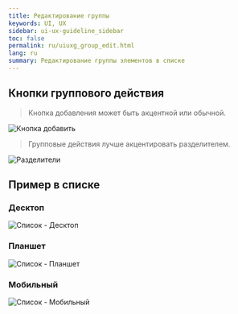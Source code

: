 ```yaml
---
title: Редактирование группы
keywords: UI, UX
sidebar: ui-ux-guideline_sidebar
toc: false
permalink: ru/uiuxg_group_edit.html
lang: ru
summary: Редактирование группы элементов в списке
---
```


## Кнопки группового действия

> Кнопка добавления может быть акцентной или обычной.

![Кнопка добавить](../../../images/pages/guides/ui-ux-guideline/uiuxg_group_edit/1.png)

> Групповые действия лучше акцентировать разделителем.

![Разделители](../../../images/pages/guides/ui-ux-guideline/uiuxg_group_edit/2.png)

## Пример в списке

### Десктоп

![Список - Десктоп](../../../images/pages/guides/ui-ux-guideline/uiuxg_group_edit/3.png)

### Планшет

![Список - Планшет](../../../images/pages/guides/ui-ux-guideline/uiuxg_group_edit/4.png)

### Мобильный

![Список - Мобильный](../../../images/pages/guides/ui-ux-guideline/uiuxg_group_edit/5.png)
